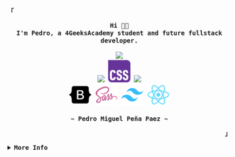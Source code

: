 <p align="left"><strong><samp>「</samp></strong></p>
  <p align="center">
    <samp>
      <b>
        Hi 👋🏼
      <br>
        I'm Pedro, a 4GeeksAcademy student and future fullstack developer.
      </b>
      <br>
      <br>
        <image src="https://readme-typing-svg.herokuapp.com?font=Permanent+Marker&size=20&color=d6b4c5&center=true&width=410&height=45&lines=The+code+makes+me+free.">
      <br>
        <img width="50px" src="https://raw.githubusercontent.com/ryanoasis/nerd-fonts/master/src/svgs/html.svg"  >
        <img width="50px" src="https://raw.githubusercontent.com/ryanoasis/nerd-fonts/master/src/svgs/css.svg" > 
        <img width="50px" src="https://raw.githubusercontent.com/ryanoasis/nerd-fonts/master/src/svgs/javascript.svg" >
      <br>
        <img width="50px" src="https://raw.githubusercontent.com/devicons/devicon/master/icons/bootstrap/bootstrap-plain.svg" >
        <img width="50px" src="https://raw.githubusercontent.com/devicons/devicon/master/icons/sass/sass-original.svg" >
        <img width="50px" src="https://raw.githubusercontent.com/devicons/devicon/master/icons/tailwindcss/tailwindcss-plain.svg" >
        <img width="50px" src="https://raw.githubusercontent.com/devicons/devicon/master/icons/react/react-original.svg" >
      <br>
      <br>
      <b>
        ~ Pedro Miguel Peña Paez ~
      </b>
    </samp>
  </p>
<p align="right"><strong><samp>」</samp></strong></p>

<details>
<summary><samp><b>More Info</b></samp></summary>

<h2></h2><br>

<!-- Contact Me -->
<p align="center">
  <samp>
    [<a href="https://www.linkedin.com/in/pedrompena/" target="_blank">linkedin</a>]
    [<a href="mailto:pedrompena07@gmail.com">e-mail</a>]
  </samp>
</p>
